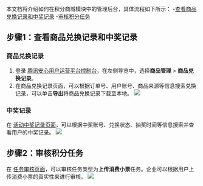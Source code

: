 本文档将介绍如何在积分商城模块中的管理后台，具体流程如下所示：
<dx-steps>
-[查看商品兑换记录和中奖记录](#stpe1)
-[审核积分任务](#stpe2)
</dx-steps>



## 步骤1：查看商品兑换记录和中奖记录[](id:stpe1)
### 商品兑换记录
1. 登录 [腾讯安心用户运营平台控制台](https://console.cloud.tencent.com/smop/data/mallUser)，在左侧导览中，选择**商品管理** > **商品兑换记录**。
2. 在商品兑换记录页面，可以根据订单号、用户账号、商品来源等信息搜索兑换记录，可以单击**导出**将商品兑换记录下载至本地。
![](https://qcloudimg.tencent-cloud.cn/raw/621141d86c9205f415711281983fcdab.png)

### 中奖记录
在 [活动中奖记录页面](https://console.cloud.tencent.com/smop/mall/act_lottery_record)，可以根据中奖账号、兑换状态、抽奖时间等信息搜索并查看用户的中奖记录。
![](https://qcloudimg.tencent-cloud.cn/raw/d78cfa8532f0d67db0e9c7cb4fcf6767.png)


## 步骤2：审核积分任务[](id:stpe2)
在 [任务审核页面](https://console.cloud.tencent.com/smop/task/apply)，可以审核任务类型为**上传消费小票**任务。企业可以根据用户上传消费小票的真实性来进行审核。
![](https://qcloudimg.tencent-cloud.cn/raw/f184780abfc3f167c1f017f40e93a93c.png)

